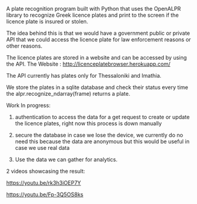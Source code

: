A plate recognition program built with Python 
that uses the OpenALPR library to recognize Greek licence plates and print to the screen if 
the licence plate is insured or stolen.

The idea behind this is that we would have a government public or private API
that we could access the licence plate for law enforcement reasons or other reasons.

The licence plates are stored in a website and can be accessed
by using the API.
The Website : http://licenceplatebrowser.herokuapp.com/

The API currently has plates only for Thessaloniki and Imathia.

We store the plates in a sqlite database and check their status every time
the alpr.recognize_ndarray(frame) returns a plate.

Work In progress:

1)  authentication to access the data for a get request to create or update the 
licence plates, right now this process is down manually

2)  secure the database in case we lose the device, we currently do no need this because
the data are anonymous but this would be useful in case we use real data

3) Use the data we can gather for analytics.

2 videos showcasing the result:

https://youtu.be/rk3h3iOEP7Y

https://youtu.be/Fp-3Q5OS8ks